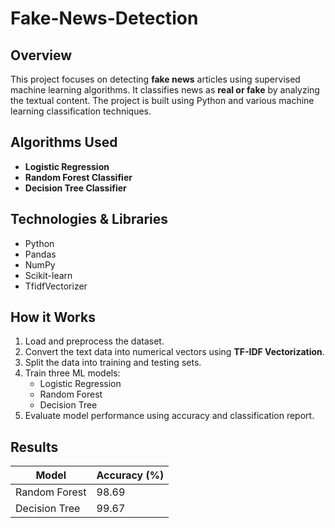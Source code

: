 # Fake-News-Detection

## Overview
This project focuses on detecting **fake news** articles using supervised machine learning algorithms. It classifies news as **real or fake** by analyzing the textual content. The project is built using Python and various machine learning classification techniques.

## Algorithms Used
- **Logistic Regression**
- **Random Forest Classifier**
- **Decision Tree Classifier**

## Technologies & Libraries
- Python
- Pandas
- NumPy
- Scikit-learn
- TfidfVectorizer

##  How it Works
1. Load and preprocess the dataset.
2. Convert the text data into numerical vectors using **TF-IDF Vectorization**.
3. Split the data into training and testing sets.
4. Train three ML models:
   - Logistic Regression
   - Random Forest
   - Decision Tree
5. Evaluate model performance using accuracy and classification report.

## Results
| Model               | Accuracy (%) |
|---------------------|--------------|
| Random Forest       | 98.69        |
| Decision Tree       | 99.67        |

